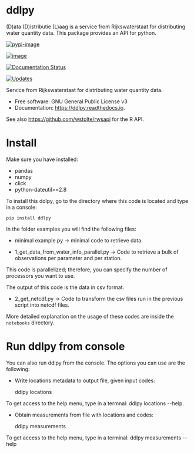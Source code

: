 # ddlpy

(D)ata (D)istributie (L)aag is a service from Rijkswaterstaat for distributing water quantity data. This package provides an API for python.

[![pypi-image](https://img.shields.io/pypi/v/ddlpy.svg)](https://pypi.python.org/pypi/ddlpy)

[![image](https://img.shields.io/travis/openearth/ddlpy.svg)](https://travis-ci.org/openearth/ddlpy)

[![Documentation Status](https://readthedocs.org/projects/ddlpy/badge/?version=latest)](https://ddlpy.readthedocs.io/en/latest/?badge=latest)

[![Updates](https://pyup.io/repos/github/openearth/ddlpy/shield.svg)](https://pyup.io/repos/github/openearth/ddlpy/)

Service from Rijkswaterstaat for distributing water quantity data.

-   Free software: GNU General Public License v3
-   Documentation: <https://ddlpy.readthedocs.io>.


See also https://github.com/wstolte/rwsapi for the R API.


# Install
Make sure you have installed:

* pandas
* numpy
* click
* python-dateutil>=2.8

To install this ddlpy, go to the directory where this code is located and type in a console:

    pip install ddlpy

In the folder examples you will find the following files:

* minimal example.py -> minimal code to retrieve data.

* 1_get_data_from_water_info_parallel.py -> Code to retrieve a bulk of observations per parameter and per station.

This code is parallelized; therefore, you can specify the number of processors you want to use.

The output of this code is the data in csv format.

* 2_get_netcdf.py -> Code to transform the csv files run in the previous script into netcdf files.

More detailed explanation on the usage of these codes are inside the `notebooks` directory.

# Run ddlpy from console

You can also run ddlpy from the console. The options you can use are the following:
* Write locations metadata to output file, given input codes:
	  
	ddlpy locations 

To get access to the help menu, type in a termnal: ddlpy locations --help.

* Obtain measurements from file with locations and codes:

	ddlpy measurements

To get access to the help menu, type in a terminal: ddlpy measurements --help


